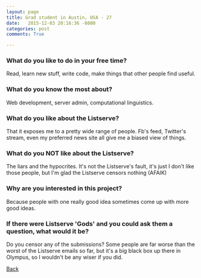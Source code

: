 ```yaml
---
layout: page
title: Grad student in Austin, USA - 27
date:   2015-12-03 20:16:36 -0800
categories: post
comments: True

---
```


### What do you like to do in your free time?
<p>Read, learn new stuff, write code, make things that other people find useful.</p>

### What do you know the most about?
<p>Web development, server admin, computational linguistics.</p>

### What do you like about the Listserve?
<p>That it exposes me to a pretty wide range of people. Fb's feed, Twitter's stream, even my preferred news site all give me a biased view of things.</p>

### What do you NOT like about the Listserve?
<p>The liars and the hypocrites. It's not the Listserve's fault, it's just I don't like those people, but I'm glad the Listserve censors nothing (AFAIK)</p>

### Why are you interested in this project?
<p>Because people with one really good idea sometimes come up with more good ideas.</p>

### If there were Listserve 'Gods' and you could ask them a question, what would it be?
<p>Do you censor any of the submissions? Some people are far worse than the worst of the Listserve emails so far, but it's a big black box up there in Olympus, so I wouldn't be any wiser if you did.</p>

[Back][1]

[1]: /home/responders/all
